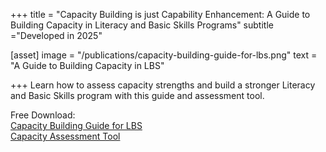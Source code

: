 +++
title = "Capacity Building is just Capability Enhancement: A Guide to Building Capacity in Literacy and Basic Skills Programs"
subtitle ="Developed in 2025"

[asset]
  image = "/publications/capacity-building-guide-for-lbs.png"
  text = "A Guide to Building Capacity in LBS"


+++
Learn how to assess capacity strengths and build a stronger Literacy and Basic Skills program with this guide and assessment tool.  
  
Free Download:  
[Capacity Building Guide for LBS](https://drive.google.com/file/d/1KVowHd-_NfvUYdC68Ik27OJ7kP7XQ0in/view)  
[Capacity Assessment Tool](https://docs.google.com/spreadsheets/d/1RMsB9XbvkEkDHDuurIf5BROpqJ8_Zq5F/view)  


